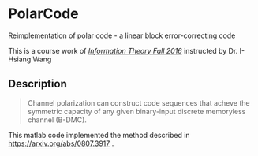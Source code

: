 # PolarCode
Reimplementation of polar code - a linear block error-correcting code

This is a course work of [*Information Theory Fall 2016*](http://homepage.ntu.edu.tw/~ihwang/Teaching/Fa16/IT.html) instructed by Dr. I-Hsiang Wang

## Description

> Channel polarization can construct code sequences that acheve the symmetric capacity of any given binary-input discrete memoryless channel (B-DMC). 

This matlab code implemented the method described in https://arxiv.org/abs/0807.3917 .